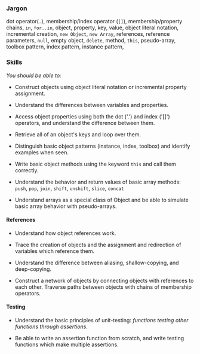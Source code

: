 ### Jargon

dot operator(`.`),
membership/index operator (`[]`),
membership/property chains,
`in`, `for..in`,
object, property, key, value,
object literal notation,
incremental creation,
`new Object`,
`new Array`,
references, reference parameters,
`null`, empty object,
`delete`,
method, `this`,
pseudo-array,
toolbox pattern,
index pattern,
instance pattern,


### Skills

_You should be able to:_

* Construct objects using object literal notation or incremental property assignment.

* Understand the differences between variables and properties.

* Access object properties using both the dot ('.') and index ('[]') operators, and understand the difference between them.

* Retrieve all of an object's keys and loop over them.

* Distinguish basic object patterns (instance, index, toolbox) and identify examples when seen.

* Write basic object methods using the keyword `this` and call them correctly.

* Understand the behavior and return values of basic array methods: `push`, `pop`, `join`, `shift`, `unshift`, `slice`, `concat`

* Understand arrays as a special class of Object and be able to simulate basic array behavior with pseudo-arrays.


#### References

* Understand how object references work.

* Trace the creation of objects and the assignment and redirection of variables which reference them.

* Understand the difference between aliasing, shallow-copying, and deep-copying.

* Construct a network of objects by connecting objects with references to each other.  Traverse paths between objects with chains of membership operators.


#### Testing

* Understand the basic principles of unit-testing: _functions testing other functions through assertions_.

* Be able to write an assertion function from scratch, and write testing functions which make multiple assertions.

